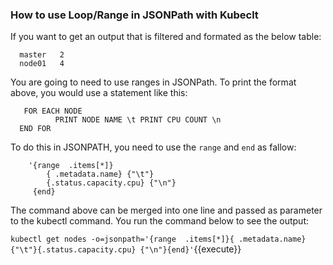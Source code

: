 ### How to use Loop/Range in JSONPath with Kubeclt
If you want to get an output that is filtered and formated as the below table:
 
```
  master   2      
  node01   4     
```
    
You are going to need to use ranges in JSONPath. To print the format above, you would use a statement like this: 

```
   FOR EACH NODE 
          PRINT NODE NAME \t PRINT CPU COUNT \n
  END FOR
```

To do this in JSONPATH, you need to use the `range` and `end` as fallow: 
```
    '{range  .items[*]} 
        { .metadata.name} {"\t"}
        {.status.capacity.cpu} {"\n"}
     {end} 
```

The command above can be merged into one line and passed as parameter to the kubectl command. You run the command below to see the output:

   `kubectl get nodes -o=jsonpath='{range  .items[*]}{ .metadata.name} {"\t"}{.status.capacity.cpu} {"\n"}{end}'`{{execute}}


